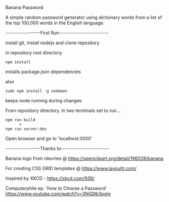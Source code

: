 Banana Password

A simple random password generator using dictionary words from a list of the top 100,000 words in the English language.

-----------------First Run------------------------

install git, install nodejs and clone repository.

in repository root directory.

`npm install`  

installs package.json dependencies

also

`sudo npm install -g nodemon`  

keeps node running during changes

From repository directory.
In two terminals set to run...

```
npm run build
      +
npm run server:dev
```

Open browser and go to 'localhost:3000'

-----------------Thanks to:-----------------------

Banana logo from rdevries @ https://openclipart.org/detail/196028/banana

For creating CSS GRID templates @ https://www.layoutit.com/ 

Inspired by 
XKCD - https://xkcd.com/936/

Computerphile ep. 'How to Choose a Password'
https://www.youtube.com/watch?v=3NjQ9b3pgIg
